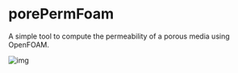 # porePermFoam
A simple tool to compute the permeability of a porous media using OpenFOAM.

![img](resources/img1.png)
